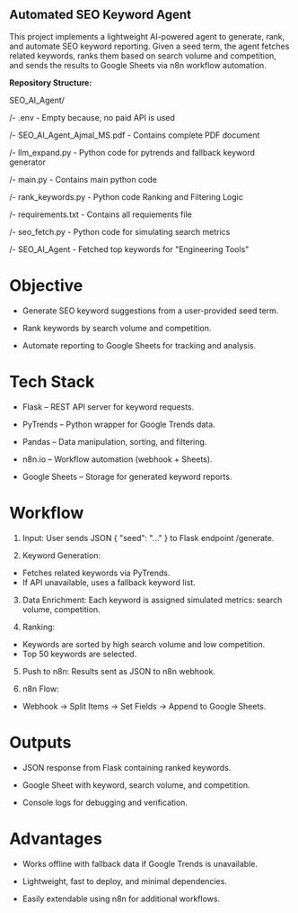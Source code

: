 ## Automated SEO Keyword Agent

This project implements a lightweight AI-powered agent to generate, rank, and automate SEO keyword reporting. Given a seed term, the agent fetches related keywords, ranks them based on search volume and competition, and sends the results to Google Sheets via n8n workflow automation.

**Repository Structure:**

SEO_AI_Agent/

/- .env - Empty because, no paid API is used

/- SEO_AI_Agent_Ajmal_MS.pdf - Contains complete PDF document

/- llm_expand.py - Python code for pytrends and fallback keyword generator

/- main.py - Contains main python code

/- rank_keywords.py - Python code Ranking and Filtering Logic

/- requirements.txt - Contains all requiements file

/- seo_fetch.py - Python code for simulating search metrics

/- SEO_AI_Agent - Fetched top keywords for "Engineering Tools"

# Objective

- Generate SEO keyword suggestions from a user-provided seed term.

- Rank keywords by search volume and competition.

- Automate reporting to Google Sheets for tracking and analysis.

# Tech Stack

- Flask – REST API server for keyword requests.

- PyTrends – Python wrapper for Google Trends data.

- Pandas – Data manipulation, sorting, and filtering.

- n8n.io – Workflow automation (webhook + Sheets).

- Google Sheets – Storage for generated keyword reports.

# Workflow

1. Input: User sends JSON { "seed": "..." } to Flask endpoint /generate.

2. Keyword Generation:
- Fetches related keywords via PyTrends.
- If API unavailable, uses a fallback keyword list.

3. Data Enrichment: Each keyword is assigned simulated metrics: search volume, competition.

4. Ranking:
- Keywords are sorted by high search volume and low competition.
- Top 50 keywords are selected.

5. Push to n8n: Results sent as JSON to n8n webhook.

6. n8n Flow:
- Webhook → Split Items → Set Fields → Append to Google Sheets.

# Outputs

- JSON response from Flask containing ranked keywords.

- Google Sheet with keyword, search volume, and competition.

- Console logs for debugging and verification.

# Advantages

- Works offline with fallback data if Google Trends is unavailable.

- Lightweight, fast to deploy, and minimal dependencies.

- Easily extendable using n8n for additional workflows.
